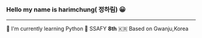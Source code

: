 ### Hello my name is harimchung( 정하림) 😀
---
🌱 I'm currently learning Python
💙 SSAFY **8th**
🇰🇷 Based on Gwanju,Korea


<!--
**harimchung/harimchung** is a ✨ _special_ ✨ repository because its `README.md` (this file) appears on your GitHub profile.

Here are some ideas to get you started:

- 🔭 I’m currently working on ...
- 🌱 I’m currently learning ...
- 👯 I’m looking to collaborate on ...
- 🤔 I’m looking for help with ...
- 💬 Ask me about ...
- 📫 How to reach me: ...
- 😄 Pronouns: ...
- ⚡ Fun fact: ...
-->
